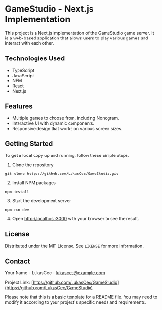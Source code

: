 # GameStudio - Next.js Implementation

This project is a Next.js implementation of the GameStudio game server. It is a web-based application that allows users to play various games and interact with each other.

## Technologies Used

- TypeScript
- JavaScript
- NPM
- React
- Next.js

## Features

- Multiple games to choose from, including Nonogram.
- Interactive UI with dynamic components.
- Responsive design that works on various screen sizes.

## Getting Started

To get a local copy up and running, follow these simple steps:

1. Clone the repository
```
git clone https://github.com/LukasCec/GameStudio.git
```
2. Install NPM packages
```
npm install
```
3. Start the development server
```
npm run dev
```
4. Open [http://localhost:3000](http://localhost:3000) with your browser to see the result.


## License

Distributed under the MIT License. See `LICENSE` for more information.

## Contact

Your Name - LukasCec - lukascec@example.com

Project Link: [https://github.com/LukasCec/GameStudio](https://github.com/LukasCec/GameStudio)

Please note that this is a basic template for a README file. You may need to modify it according to your project's specific needs and requirements.
